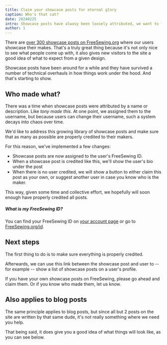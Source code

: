```yaml
---
title: Claim your showcase posts for eternal glory
caption: Who's that cat?
date: 20240225
intro: Showcase posts have alwasy been loosely attributed, we want to fix that
author: 1
---
```


There are [over 300 showcase posts on FreeSewing.org](/showcase) where our users showcase their makes.
That's a truly great thing because it's not only nice to see what people come up with, it also gives new visitors to the site a good idea of what to expect from a given design.

Showcase posts have been around for a while and they have survived a number of technical overhauls in how things work under the hood. And that's starting to show.

## Who made what?

There was a time when showcase posts were attributed by a name or description. Like _tony made this_.
At one point, we assigned them to the username, but because users can change their username, such a system decays into chaos over time.

We'd like to address this growing library of showcase posts and make sure that as many as possible are properly credited to their makers.

For this reason, we've implemented a few changes:

- Showcase posts are now assigned to the user's FreeSewing ID.
- When a showcase post is credited like this, we'll show the user's bio under the post
- When there is no user credited, we will show a button to either claim this post as your own, or suggest another user in case you know who is the maker.

This way, given some time and collective effort, we hopefully will soon enough have properly credited all posts.

<Tip>

##### What is my FreeSewing ID?

You can find your FreeSewing ID on [your account page](/account) or go to [FreeSewing.org/id](/id).

</Tip>

## Next steps

The first thing to do is to make sure everything is properly credited.

Afterwards, we can use this link between the showcase post and user to -- for example -- show a list of showcase posts on a user's profile.

If you have your own showcase posts on FreeSewing, please go ahead and claim them. Or if you know who made them, let us know.

## Also applies to blog posts

The same principle applies to blog posts, but since all but 2 posts on the site are written by that same dude, it's not really something where we need you help.

That being said, it does give you a good idea of what things will look like, as you can see below.
